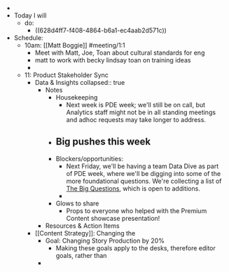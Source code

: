 -
- Today I will
	- do:
		- ((628d4ff7-f408-4864-b6a1-ec4aab2d571c))
- Schedule:
	- 10am: [[Matt Boggie]] #meeting/1:1
		- Meet with Matt, Joe, Toan about cultural standards for eng
		- matt to work with becky lindsay toan on training ideas
		-
	- 11: Product Stakeholder Sync
		- Data & Insights
		  collapsed:: true
			- Notes
				- Housekeeping
					- Next week is PDE week; we'll still be on call, but Analytics staff might not be in all standing meetings and adhoc requests may take longer to address.
				- Big pushes this week
					-
				- Blockers/opportunities:
					- Next Friday, we'll be having a team Data Dive as part of PDE week, where we'll be digging into some of the more foundational questions. We're collecting a list of [The Big Questions](https://docs.google.com/spreadsheets/d/1UrpFHDc_HRdXwicWLIFFuTQY7TvQIWCha-1DaQpoEPE/edit#gid=0), which is open to additions.
					-
				- Glows to share
					- Props to everyone who helped with the Premium Content showcase presentation!
			- Resources & Action Items
		- [[Content Strategy]]: Changing the
			- Goal: Changing Story Production by 20%
				- Making these goals apply to the desks, therefore editor goals, rather than
			-